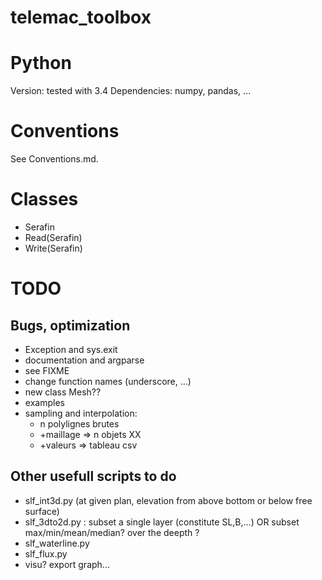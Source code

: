telemac_toolbox
===============

# Python
Version: tested with 3.4
Dependencies: numpy, pandas, ...

# Conventions
See Conventions.md.

# Classes
* Serafin
* Read(Serafin)
* Write(Serafin)

# TODO
## Bugs, optimization
* Exception and sys.exit
* documentation and argparse
* see FIXME
* change function names (underscore, ...)
* new class Mesh??
* examples
* sampling and interpolation:
    * n polylignes brutes
    * +maillage => n objets XX
    * +valeurs => tableau csv

## Other usefull scripts to do
* slf_int3d.py (at given plan, elevation from above bottom or below free surface)
* slf_3dto2d.py : subset a single layer (constitute SL,B,...) OR subset max/min/mean/median? over the deepth ?
* slf_waterline.py
* slf_flux.py
* visu? export graph...
